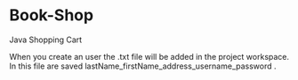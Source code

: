 # Book-Shop
Java Shopping Cart

When you create an user the .txt file will be added in the project workspace. 
In this file are saved lastName_firstName_address_username_password .
